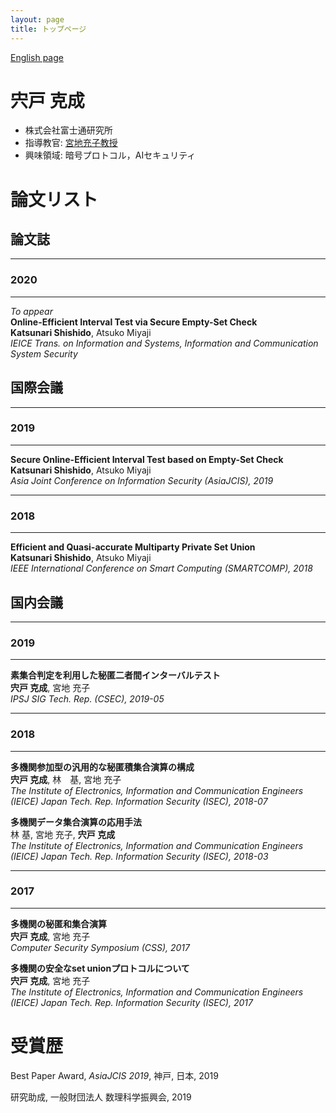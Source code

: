 ```yaml
---
layout: page
title: トップページ
---
```


[English page](https://katsunarishishido.github.io/portfolio/)

# 宍戸 克成

- 株式会社富士通研究所
- 指導教官: [宮地充子教授](https://cy2sec.comm.eng.osaka-u.ac.jp/miyaji-lab/member/miyaji-jp.html)
- 興味領域: 暗号プロトコル，AIセキュリティ

# 論文リスト


## 論文誌
---
### 2020
---
*To appear*
<br>
**Online-Efficient Interval Test via Secure Empty-Set Check**
<br>
**Katsunari Shishido**, Atsuko Miyaji
<br>
*IEICE Trans. on Information and Systems, Information and Communication System Security*


## 国際会議
---
### 2019
---

**Secure Online-Efficient Interval Test based on Empty-Set Check**
<br>
**Katsunari Shishido**, Atsuko Miyaji
<br>
*Asia Joint Conference on Information Security (AsiaJCIS), 2019*

---
### 2018
---

**Efficient and Quasi-accurate Multiparty Private Set Union**
<br>
**Katsunari Shishido**, Atsuko Miyaji
<br>
*IEEE International Conference on Smart Computing (SMARTCOMP), 2018*


## 国内会議
---
### 2019
---
**素集合判定を利用した秘匿二者間インターバルテスト**
<br>
**宍戸 克成**, 宮地 充子
<br>
*IPSJ SIG Tech. Rep. (CSEC), 2019-05*

---
### 2018
---

**多機関参加型の汎用的な秘匿積集合演算の構成**
<br>
**宍戸 克成**, 林　基, 宮地 充子
<br>
*The Institute of Electronics, Information and Communication Engineers (IEICE) Japan Tech. Rep. Information Security (ISEC), 2018-07*

**多機関データ集合演算の応用手法**
<br>
林 基, 宮地 充子, **宍戸 克成**
<br>
*The Institute of Electronics, Information and Communication Engineers (IEICE) Japan Tech. Rep. Information Security (ISEC), 2018-03*

---
### 2017
---

**多機関の秘匿和集合演算**
<br>
**宍戸 克成**, 宮地 充子
<br>
*Computer Security Symposium (CSS), 2017*

**多機関の安全なset unionプロトコルについて**
<br>
**宍戸 克成**, 宮地 充子
<br>
*The Institute of Electronics, Information and Communication Engineers (IEICE) Japan Tech. Rep. Information Security (ISEC), 2017*

# 受賞歴
Best Paper Award, *AsiaJCIS 2019*, 神戸, 日本, 2019

研究助成, 一般財団法人 数理科学振興会, 2019
